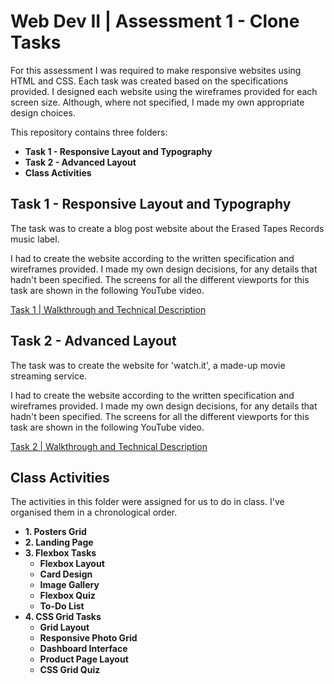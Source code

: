 # Web Dev II | Assessment 1 - Clone Tasks

For this assessment I was required to make responsive websites using HTML and CSS. Each task was created based on the specifications provided. I designed each website using the wireframes provided for each screen size. Although, where not specified, I made my own appropriate design choices.

This repository contains three folders: 

* **Task 1 - Responsive Layout and Typography**
* **Task 2 - Advanced Layout**
* **Class Activities**

## Task 1 - Responsive Layout and Typography

The task was to create a blog post website about the Erased Tapes Records music label. 

I had to create the website according to the written specification and wireframes provided. I made my own design decisions, for any details that hadn't been specified. The screens for all the different viewports for this task are shown in the following YouTube video. 

[Task 1 | Walkthrough and Technical Description](https://youtu.be/tPk1DyzXMPQ)

## Task 2 - Advanced Layout

The task was to create the website for 'watch.it', a made-up movie streaming service. 

I had to create the website according to the written specification and wireframes provided. I made my own design decisions, for any details that hadn't been specified. The screens for all the different viewports for this task are shown in the following YouTube video. 

[Task 2 | Walkthrough and Technical Description](https://youtu.be/41r_3l0MQmM)

## Class Activities

The activities in this folder were assigned for us to do in class. I've organised them in a chronological order. 

- **1. Posters Grid**
- **2. Landing Page**
- **3. Flexbox Tasks**
    - **Flexbox Layout**
    - **Card Design**
    - **Image Gallery**
    - **Flexbox Quiz**
    - **To-Do List**
- **4. CSS Grid Tasks**
    - **Grid Layout**
    - **Responsive Photo Grid**
    - **Dashboard Interface**
    - **Product Page Layout**
    - **CSS Grid Quiz**